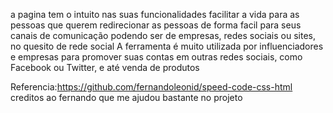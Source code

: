 a pagina tem o intuito nas suas funcionalidades facilitar a vida para as pessoas que querem redirecionar as pessoas de forma facil para seus canais de comunicação
podendo ser de empresas, redes sociais ou sites, no quesito de rede social  A ferramenta é muito utilizada por influenciadores e empresas para promover suas contas em outras redes sociais, como Facebook ou Twitter, e até venda de produtos





Referencia:https://github.com/fernandoleonid/speed-code-css-html creditos ao fernando que me ajudou bastante no projeto
